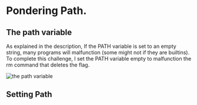 # Pondering Path.  
## The path variable 
As explained in the description, If the PATH variable is set to an empty string, many programs will malfunction (some might not if they are builtins).
To complete this challenge, I set the PATH variable empty to malfunction the rm command that deletes the flag.

![the path variable](https://github.com/user-attachments/assets/e709e284-b6cb-404d-b821-bd54f0b714e2)

## Setting Path 

